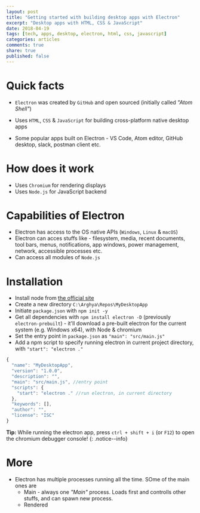 ```yaml
---
layout: post
title: "Getting started with building desktop apps with Electron"
excerpt: "Desktop apps with HTML, CSS & JavaScript"
date: 2018-04-19
tags: [tech, apps, desktop, electron, html, css, javascript]
categories: articles
comments: true
share: true
published: false
---
```


# Quick facts

* `Electron` was created by `GitHub` and open sourced (initially called _"Atom Shell"_)
* Uses `HTML`, `CSS` & `JavaScript` for building cross-platform native desktop apps

* Some popular apps built on Electron - VS Code, Atom editor, GitHub desktop, slack, postman client etc.

# How does it work

* Uses `Chromium` for rendering displays
* Uses `Node.js` for JavaScript backend

# Capabilities of Electron

* Electron has access to the OS native APIs (`Windows`, `Linux` & `macOS`)
* Electron can acces stuffs like - filesystem, media, recent documents, tool bars, menus, notifications, app windows, power management, network, accessible processes etc.
* Can access all modules of `Node.js`

# Installation

* Install node from [the official site](https://nodejs.org/en/download/)
* Create a new directory `C:\Arghya\Repos\MyDesktopApp`
* Initiate `package.json` with `npm init -y`
* Get all dependencies with `npm install electron -D` (previously `electron-prebuilt`) - it'll download a pre-built electron for the current system (e.g. Windows x64), with Node & chromium
* Set the entry point in `package.json` as `"main": "src/main.js"`
* Add a npm script to specify running electron in current project directory, with `"start": "electron ."`

```javascript
{
  "name": "MyDesktopApp",
  "version": "1.0.0",
  "description": "",
  "main": "src/main.js", //entry point
  "scripts": {
    "start": "electron ." //run electron, in current directory
  },
  "keywords": [],
  "author": "",
  "license": "ISC"
}
```

**Tip:** While running the electron app, press `ctrl + shift + i` (or `F12`) to open the chromium debugger console!
{: .notice--info}

# More

* Electron has multiple processes running all the time. SOme of the main ones are
  * Main - always one _"Main"_ process. Loads first and controlls other stuffs, and can spawn new process.
  * Rendered